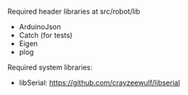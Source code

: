 Required header libraries at src/robot/lib
- ArduinoJson
- Catch (for tests)
- Eigen
- plog

Required system libraries:
- libSerial: https://github.com/crayzeewulf/libserial